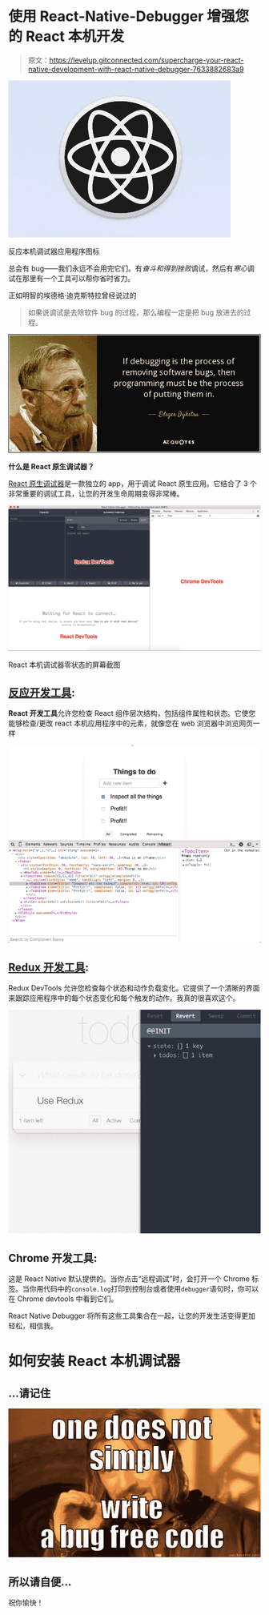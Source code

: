 # 使用 React-Native-Debugger 增强您的 React 本机开发

> 原文：<https://levelup.gitconnected.com/supercharge-your-react-native-development-with-react-native-debugger-7633882683a9>

![](img/adfe70aecd1330e2434a3bae49e080be.png)

反应本机调试器应用程序图标

总会有 bug——我们永远不会用完它们。有*奋斗和得到挫败*调试，然后有*寒心*调试在那里有一个工具可以帮你省时省力。

正如明智的埃德格·迪克斯特拉曾经说过的

> 如果说调试是去除软件 bug 的过程，那么编程一定是把 bug 放进去的过程。

![](img/9028cc2cc14bebecd33b39aa1dcd54c9.png)

**什么是 React 原生调试器？**

[React 原生调试器](https://github.com/jhen0409/react-native-debugger)是一款独立的 app，用于调试 React 原生应用。它结合了 3 个非常重要的调试工具，让您的开发生命周期变得非常棒。

![](img/b07c54b24e399dbaaf52a784b36fa77c.png)

React 本机调试器零状态的屏幕截图

## [反应开发工具](https://github.com/facebook/react-devtools):

**React 开发工具**允许您检查 React 组件层次结构，包括组件属性和状态。它使您能够检查/更改 react 本机应用程序中的元素，就像您在 web 浏览器中浏览网页一样

![](img/3091b99cb82411d9adf46c434ace0afb.png)

## [Redux 开发工具](https://github.com/gaearon/redux-devtools):

Redux DevTools 允许您检查每个状态和动作负载变化。它提供了一个清晰的界面来跟踪应用程序中的每个状态变化和每个触发的动作。我真的很喜欢这个。

![](img/690103773bccda492616bf72275e27b7.png)

## Chrome 开发工具:

这是 React Native 默认提供的。当你点击“远程调试”时，会打开一个 Chrome 标签。当你用代码中的`console.log`打印到控制台或者使用`debugger`语句时，你可以在 Chrome devtools 中看到它们。

React Native Debugger 将所有这些工具集合在一起，让您的开发生活变得更加轻松，相信我。

# 如何安装 React 本机调试器

## …请记住

![](img/a676491cbaf2e09a0c81b6312e97d663.png)

## 所以请自便…

祝你愉快！